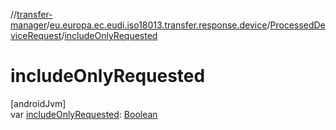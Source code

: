 //[transfer-manager](../../../index.md)/[eu.europa.ec.eudi.iso18013.transfer.response.device](../index.md)/[ProcessedDeviceRequest](index.md)/[includeOnlyRequested](include-only-requested.md)

# includeOnlyRequested

[androidJvm]\
var [includeOnlyRequested](include-only-requested.md): [Boolean](https://kotlinlang.org/api/latest/jvm/stdlib/kotlin/-boolean/index.html)
